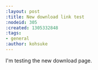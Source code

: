 ```yaml
---
:layout: post
:title: New download link test
:nodeid: 305
:created: 1305332848
:tags:
- general
:author: kohsuke
---
```

I'm testing the new download page.
